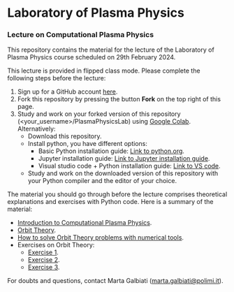 # Laboratory of Plasma Physics
### Lecture on Computational Plasma Physics
This repository contains the material for the lecture of the Laboratory of Plasma Physics course scheduled on 29th February 2024.

This lecture is provided in flipped class mode.
Please complete the following steps before the lecture:

1. Sign up for a GitHub account [here](https://github.com/).
3. Fork this repository by pressing the button **Fork** on the top right of this page.
4. Study and work on your forked version of this repository (<your_username>/PlasmaPhysicsLab) using [Google Colab](https://colab.research.google.com/).
    Alternatively:
    * Download this repository.
    * Install python, you have different options:
        - Basic Python installation guide: [Link to python.org](https://wiki.python.org/moin/BeginnersGuide/Download).
        - Jupyter installation guide: [Link to Jupyter installation guide](https://jupyter.org/install).
        - Visual studio code + Python installation guide: [Link to VS code](https://code.visualstudio.com/docs/python/python-tutorial#__install-a-python-interpreter).
    * Study and work on the downloaded version of this repository with your Python compiler and the editor of your choice.
  
The material you should go through before the lecture comprises theoretical explanations and exercises with Python code. Here is a summary of the material:

* [Introduction to Computational Plasma Physics]().
* [Orbit Theory]().
* [How to solve Orbit Theory problems with numerical tools]().
* Exercises on Orbit Theory:
    - [Exercise 1]().
    - [Exercise 2]().
    - [Exercise 3]().


For doubts and questions, contact Marta Galbiati ([marta.galbiati@polimi.it](marta.galbiati@polimi.it)).
